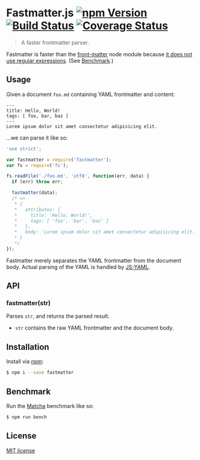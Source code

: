 # Fastmatter.js [![npm Version](http://img.shields.io/npm/v/fastmatter.svg?style=flat)](https://www.npmjs.org/package/fastmatter) [![Build Status](https://img.shields.io/travis/yuanqing/fastmatter.svg?style=flat)](https://travis-ci.org/yuanqing/fastmatter) [![Coverage Status](https://img.shields.io/coveralls/yuanqing/fastmatter.svg?style=flat)](https://coveralls.io/r/yuanqing/fastmatter)

> A faster frontmatter parser.

Fastmatter is faster than the [front-matter](https://github.com/jxson/front-matter) node module because [it does not use regular expressions](https://github.com/yuanqing/fastmatter/blob/master/index.js). (See [Benchmark](#benchmark).)

## Usage

Given a document `foo.md` containing YAML frontmatter and content:

```
---
title: Hello, World!
tags: [ foo, bar, baz ]
---
Lorem ipsum dolor sit amet consectetur adipisicing elit.
```

&hellip;we can parse it like so:

```js
'use strict';

var fastmatter = require('fastmatter');
var fs = require('fs');

fs.readFile('./foo.md', 'utf8', function(err, data) {
  if (err) throw err;

  fastmatter(data);
  /* =>
   * {
   *   attributes: {
   *     title: 'Hello, World!',
   *     tags: [ 'foo', 'bar', 'baz' ]
   *   },
   *   body: 'Lorem ipsum dolor sit amet consectetur adipisicing elit.'
   * }
   */
});
```

Fastmatter merely separates the YAML frontmatter from the document body. Actual parsing of the YAML is handled by [JS-YAML](https://github.com/nodeca/js-yaml).

## API

### fastmatter(str)

Parses `str`, and returns the parsed result.

- `str` contains the raw YAML frontmatter and the document body.

## Installation

Install via [npm](https://www.npmjs.org/package/fastmatter):

```bash
$ npm i --save fastmatter
```

## Benchmark

Run the [Matcha](https://github.com/logicalparadox/matcha) benchmark like so:

```bash
$ npm run bench
```

## License

[MIT license](https://github.com/yuanqing/fastmatter/blob/master/LICENSE)

